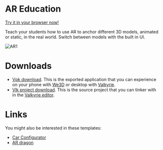 # AR Education
[Try it in your browser now!](/vlk/samples/ar-education/AR-Sample-V2.vpk)

Teach your students how to use AR to anchor different 3D models, animated or static, in the real world. Switch between models with the built in UI.

![AR1](https://cdn2.talansoft.com/ftp/img/www/Education-1600x1200.jpg)

# Downloads

- [Vpk download](https://cdn2.talansoft.com/ftp/samples/AR-Sample-V2.vpk). This is the exported application that you can experience on your phone with [We3D](/vlk/downloads#we3d) or desktop with [Valkyrie](/vlk/downloads#vlk).
- [Vlk project download](https://cdn2.talansoft.com/ftp/samples/AR-Sample-V2.zip). This is the source project that you can tinker with in the [Valkyrie editor](/vlk/downloads#vlk).

# Links
You might also be interested in these templates:
- [Car Configurator](./car-configurator)
- [AR dragon](./ar-dragon)
